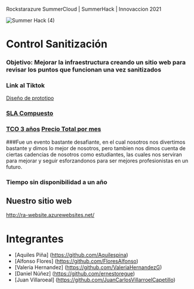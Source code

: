 Rockstarazure
SummerCloud | SummerHack | Innovaccion 2021

![Summer Hack (4)](https://user-images.githubusercontent.com/9124597/127756851-c8627116-f177-4198-966d-9003016d2060.png)

# Control Sanitización

### Objetivo: Mejorar la infraestructura creando un sitio web para revisar los puntos que funcionan una vez sanitizados

### Link al Tiktok

[Diseño de prototipo](https://user-images.githubusercontent.com/87087900/127762710-8c451cfa-956e-42b0-9af0-aaa596db778c.jpg)

### [SLA Compuesto](https://user-images.githubusercontent.com/87087900/127764016-9fdddb08-854e-4040-a50e-db9938bad684.jpg)


### [TCO 3 años](https://user-images.githubusercontent.com/87087900/127764125-94d645a9-258a-42a7-9120-f05b38eb82b1.jpg)  [Precio Total por mes](https://user-images.githubusercontent.com/87087900/127763711-1ab50ccd-3339-40ae-9951-08e8aee7e750.jpg)



###Fue un evento bastante desafiante, en el cual nosotros nos divertimos bastante y dimos lo mejor de nosotros, pero tambien nos dimos cuenta de ciertas cadencias de nosotros como estudiantes, las cuales nos serviran para mejorar y seguir esforzandonos para ser mejores profesionistas en un futuro. 

### Tiempo sin disponibilidad a un año

## Nuestro sitio web
http://ra-website.azurewebsites.net/

# Integrantes

+ [Aquiles Piña] (https://github.com/Aquilespina)
+ [Alfonso Flores] (https://github.com/FloresAlfonso)
+ [Valeria Hernandez] (https://github.com/ValeriaHernandezG)
+ [Daniel Núñez] (https://github.com/ernestoregue)
+ [Juan Villaroeal] (https://github.com/JuanCarlosVillarroelCapetillo)
